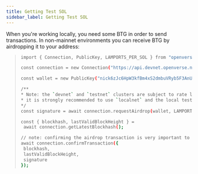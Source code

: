 ```yaml
---
title: Getting Test SOL
sidebar_label: Getting Test SOL
---
```


When you're working locally, you need some BTG in order to send transactions. In non-mainnet environments you can receive BTG by airdropping it to your address:

> ```bash
>import { Connection, PublicKey, LAMPORTS_PER_SOL } from "openverse-web3";
>
>const connection = new Connection("https://api.devnet.openverse.network", "confirmed");
>
>const wallet = new PublicKey("nick6zJc6HpW3kfBm4xS2dmbuVRyb5F3AnUvj5ymzR5");
>
>/**
> * Note: the `devnet` and `testnet` clusters are subject to rate limits.
> * it is strongly recommended to use `localnet` and the local test validator
> */
>const signature = await connection.requestAirdrop(wallet, LAMPORTS_PER_SOL); // request 1 BTG >airdrop
>
>const { blockhash, lastValidBlockHeight } =
>  await connection.getLatestBlockhash();
>
>// note: confirming the airdrop transaction is very important to ensure the wallet has
>await connection.confirmTransaction({
>  blockhash,
>  lastValidBlockHeight,
>  signature
>});
>```